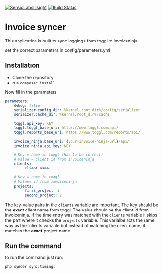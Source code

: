 [![SensioLabsInsight](https://insight.sensiolabs.com/projects/c75bd15a-5d40-4879-9a2f-23e4a6b683e0/mini.png)](https://insight.sensiolabs.com/projects/c75bd15a-5d40-4879-9a2f-23e4a6b683e0)
[![Build Status](https://travis-ci.org/Matth--/toggl-invoiceninja-sync.svg?branch=master)](https://travis-ci.org/Matth--/toggl-invoiceninja-sync)

# Invoice syncer
This application is built to sync loggings from toggl to invoiceninja

set the correct parameters in config/parameters.yml

## Installation

- Clone the repository
- run `composer install`

Now fill in the parameters
```yaml
parameters:
    debug: false
    serializer.config_dir: %kernel.root_dir%/config/serializer
    seriaizer.cache_dir: %kernel.root_dir%/cache

    toggl.api_key: KEY
    toggl.toggl_base_uri: https://www.toggl.com/api/
    toggl.reports_base_uri: https://www.toggl.com/reports/api/

    invoice_ninja.base_uri: {your-invoice-ninja-url}/api/
    invoice_ninja.api_key: KEY

    # Key = name in toggl (Has to be correct)
    # Value = client id from invoiceninja
    clients:
         client_name: 1

    # Key = name in toggl
    # Value= id from invoiceninja
    projects:
         first_project: 1
         second_project: 2
```

The key-value pairs in the `clients` variable are important. The key should be the **exact** client name from toggl. The value should be the client id from invoiceninja.
If the time entry was matched with the `clients` variable it skips the part where it checks the `projects` variable. This varialbe acts the same way as the `clients
 variable but instead of matching the client name, it matches the **exact** project name.

## Run the command
to run the command just run:

```php
php syncer sync:timings
```